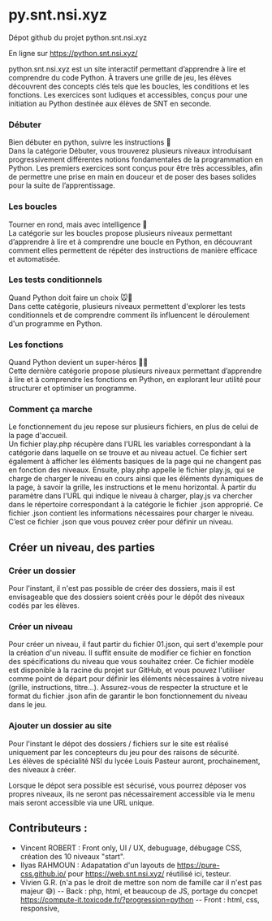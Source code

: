 # py.snt.nsi.xyz

Dépot github du projet python.snt.nsi.xyz

En ligne sur https://python.snt.nsi.xyz/


python.snt.nsi.xyz est un site interactif permettant d’apprendre à lire et comprendre du code Python. À travers une grille de jeu, les élèves découvrent des concepts clés tels que les boucles, les conditions et les fonctions. Les exercices sont ludiques et accessibles, conçus pour une initiation au Python destinée aux élèves de SNT en seconde.



### Débuter
Bien débuter en python, suivre les instructions 🚀  
Dans la catégorie Débuter, vous trouverez plusieurs niveaux introduisant progressivement différentes notions fondamentales de la programmation en Python. Les premiers exercices sont conçus pour être très accessibles, afin de permettre une prise en main en douceur et de poser des bases solides pour la suite de l’apprentissage.

### Les boucles
Tourner en rond, mais avec intelligence 🔄  
La catégorie sur les boucles propose plusieurs niveaux permettant d’apprendre à lire et à comprendre une boucle en Python, en découvrant comment elles permettent de répéter des instructions de manière efficace et automatisée. 

### Les tests conditionnels
Quand Python doit faire un choix 🐭🧀  
Dans cette catégorie, plusieurs niveaux permettent d'explorer les tests conditionnels et de comprendre comment ils influencent le déroulement d'un programme en Python.

### Les fonctions
Quand Python devient un super-héros 🦸‍♂️  
Cette dernière catégorie propose plusieurs niveaux permettant d’apprendre à lire et à comprendre les fonctions en Python, en explorant leur utilité pour structurer et optimiser un programme.

### Comment ça marche

Le fonctionnement du jeu repose sur plusieurs fichiers, en plus de celui de la page d'accueil.  
Un fichier play.php récupère dans l'URL les variables correspondant à la catégorie dans laquelle on se trouve et au niveau actuel. Ce fichier sert également à afficher les éléments basiques de la page qui ne changent pas en fonction des niveaux. Ensuite, play.php appelle le fichier play.js, qui se charge de charger le niveau en cours ainsi que les éléments dynamiques de la page, à savoir la grille, les instructions et le menu horizontal. À partir du paramètre dans l'URL qui indique le niveau à charger, play.js va chercher dans le répertoire correspondant à la catégorie le fichier .json approprié. Ce fichier .json contient les informations nécessaires pour charger le niveau. C’est ce fichier .json que vous pouvez créer pour définir un niveau.  

## Créer un niveau, des parties


### Créer un dossier
Pour l'instant, il n'est pas possible de créer des dossiers, mais il est envisageable que des dossiers soient créés pour le dépôt des niveaux codés par les élèves.

### Créer un niveau
Pour créer un niveau, il faut partir du fichier 01.json, qui sert d'exemple pour la création d'un niveau. Il suffit ensuite de modifier ce fichier en fonction des spécifications du niveau que vous souhaitez créer. Ce fichier modèle est disponible à la racine du projet sur GitHub, et vous pouvez l'utiliser comme point de départ pour définir les éléments nécessaires à votre niveau (grille, instructions, titre...). Assurez-vous de respecter la structure et le format du fichier .json afin de garantir le bon fonctionnement du niveau dans le jeu.


### Ajouter un dossier au site

Pour l'instant le dépot des dossiers / fichiers sur le site est réalisé uniquement par les concepteurs du jeu pour des raisons de sécurité.  
Les élèves de spécialité NSI du lycée Louis Pasteur auront, prochainement, des niveaux à créer. 

Lorsque le dépot sera possible est sécurisé, vous pourrez déposer vos propres niveaux, ils ne seront pas nécessairement accessible via le menu mais seront accessible via une URL unique.




## Contributeurs :
- Vincent ROBERT : Front only, UI / UX, debuguage, débugage CSS, création des 10 niveaux "start". 
- Ilyas RAHMOUN : Adapatation d'un layouts de https://pure-css.github.io/ pour https://web.snt.nsi.xyz/ réutilisé ici, testeur.
- Vivien G.R. (n'a pas le droit de mettre son nom de famille car il n'est pas majeur 😅)
-- Back : php, html, et beaucoup de JS, portage du concpet https://compute-it.toxicode.fr/?progression=python
-- Front : html, css, responsive, 
